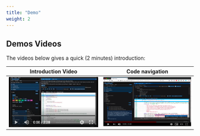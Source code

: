 ```yaml
---
title: "Demo"
weight: 2
---
```



## Demos Videos


The videos below gives a quick (2 minutes) introduction:

| Introduction Video | Code navigation |
|--------------------|-----------------|
|[![Introduction Video](img/link_youtube_demo.png)](https://www.youtube.com/watch?v=MJ5jgoPPjH4)| [![Navigation Video](img/link_youtube_demo_nav.png)](https://www.youtube.com/watch?v=5jHilwGNSmA&feature=youtu.be)|


